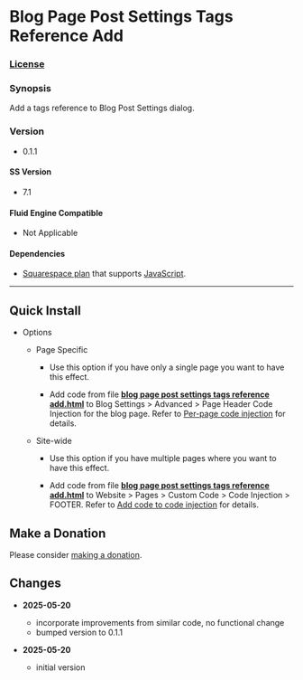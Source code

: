 # Blog Page Post Settings Tags Reference Add

### [License][1]

### Synopsis

Add a tags reference to Blog Post Settings dialog.

### Version

  * 0.1.1

#### SS Version

  * 7.1

#### Fluid Engine Compatible

  * Not Applicable

#### Dependencies

  * [Squarespace plan][2] that supports [JavaScript][3].

---

## Quick Install

* Options

  * Page Specific
  
    * Use this option if you have only a single page you want to have this
      effect.
      
    * Add code from file **[blog page post settings tags reference
      add.html][4]** to Blog Settings > Advanced > Page Header Code Injection
      for the blog page. Refer to [Per-page code injection][5] for details.
      
  * Site-wide
  
    * Use this option if you have multiple pages where you want to have this
      effect.
      
    * Add code from file **[blog page post settings tags reference
      add.html][4]** to Website > Pages > Custom Code > Code Injection > FOOTER.
      Refer to [Add code to code injection][6] for details.

## Make a Donation

Please consider [making a donation][7].

## Changes

* **2025-05-20**

  * incorporate improvements from similar code, no functional change
  * bumped version to 0.1.1
  
* **2025-05-20**

  * initial version

[1]: https://github.com/tomsWebConsulting/twcsl/blob/main/LICENSE.txt#L1
[2]: https://www.squarespace.com/pricing
[3]: https://en.wikipedia.org/wiki/JavaScript
[4]: blog%20page%20post%20settings%20tags%20reference%20add.html#L1
[5]: https://support.squarespace.com/hc/en-us/articles/205815908-Using-code-injection#toc-per-page-code-injection
[6]: https://support.squarespace.com/hc/en-us/articles/205815908-Using-code-injection#toc-add-code-to-code-injection
[7]: https://github.com/tomsWebConsulting/twcsl#make-a-donation

